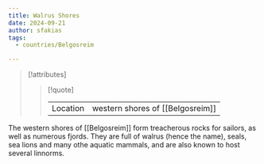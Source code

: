 ```yaml
---
title: Walrus Shores
date: 2024-09-21
author: sfakias
tags:
  - countries/Belgosreim

---
```

> [!attributes]
> 
> > [!quote]
> >
> > | | |
> > | --- | --- |
> > | Location | western shores of [[Belgosreim]] |

The western shores of [[Belgosreim]] form treacherous rocks for sailors, as well as numerous fjords. They are full of walrus (hence the name), seals, sea lions and many othe aquatic mammals, and are also known to host several linnorms.